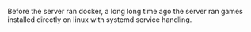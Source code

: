 Before the server ran docker, a long long time ago the server ran games installed directly on linux with systemd service handling. 
